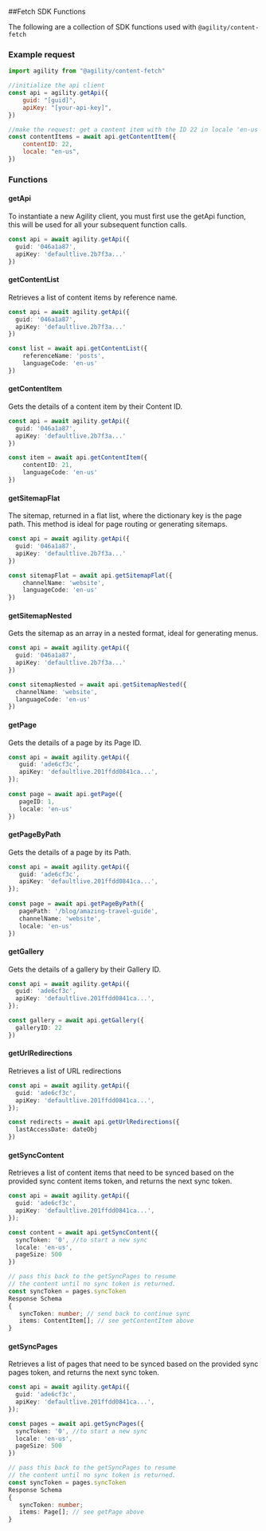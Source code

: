 ##Fetch SDK Functions

The following are a collection of SDK functions used with `@agility/content-fetch`

### Example request

```javascript
import agility from "@agility/content-fetch"

//initialize the api client
const api = agility.getApi({
	guid: "[guid]",
	apiKey: "[your-api-key]",
})

//make the request: get a content item with the ID 22 in locale 'en-us'
const contentItems = await api.getContentItem({
	contentID: 22,
	locale: "en-us",
})
```

### Functions
#### getApi
To instantiate a new Agility client, you must first use the getApi function, this will be used for all your subsequent function calls. 

```typescript
const api = await agility.getApi({
  guid: '046a1a87',
  apiKey: 'defaultlive.2b7f3a...'
})
```

#### getContentList
Retrieves a list of content items by reference name.

```typescript
const api = await agility.getApi({
  guid: '046a1a87',
  apiKey: 'defaultlive.2b7f3a...'
})

const list = await api.getContentList({
    referenceName: 'posts',
    languageCode: 'en-us'
})
```

#### getContentItem
Gets the details of a content item by their Content ID.

```typescript
const api = await agility.getApi({
  guid: '046a1a87',
  apiKey: 'defaultlive.2b7f3a...'
})

const item = await api.getContentItem({
    contentID: 21,
    languageCode: 'en-us'
})
```

#### getSitemapFlat
The sitemap, returned in a flat list, where the dictionary key is the page path. This method is ideal for page routing or generating sitemaps. 

```typescript
const api = await agility.getApi({
  guid: '046a1a87',
  apiKey: 'defaultlive.2b7f3a...'
})

const sitemapFlat = await api.getSitemapFlat({
    channelName: 'website',
    languageCode: 'en-us'
})
```

#### getSitemapNested
Gets the sitemap as an array in a nested format, ideal for generating menus.

```typescript
const api = await agility.getApi({
  guid: '046a1a87',
  apiKey: 'defaultlive.2b7f3a...'
})

const sitemapNested = await api.getSitemapNested({
  channelName: 'website',
  languageCode: 'en-us'
})
```

#### getPage
Gets the details of a page by its Page ID.

```typescript
const api = await agility.getApi({
   guid: 'ade6cf3c',
   apiKey: 'defaultlive.201ffdd0841ca...',
});
 
const page = await api.getPage({
   pageID: 1,
   locale: 'en-us'
})
```


#### getPageByPath
Gets the details of a page by its Path.
```typescript
const api = await agility.getApi({
   guid: 'ade6cf3c',
   apiKey: 'defaultlive.201ffdd0841ca...',
});
 
const page = await api.getPageByPath({
   pagePath: '/blog/amazing-travel-guide',
   channelName: 'website',
   locale: 'en-us'
})
```

#### getGallery
Gets the details of a gallery by their Gallery ID.
```typescript
const api = await agility.getApi({
  guid: 'ade6cf3c',
  apiKey: 'defaultlive.201ffdd0841ca...',
});

const gallery = await api.getGallery({
  galleryID: 22
})
```

#### getUrlRedirections
Retrieves a list of URL redirections

```typescript
const api = await agility.getApi({
  guid: 'ade6cf3c',
  apiKey: 'defaultlive.201ffdd0841ca...',
});

const redirects = await api.getUrlRedirections({
  lastAccessDate: dateObj
})
```

#### getSyncContent
Retrieves a list of content items that need to be synced based on the provided sync content items token, and returns the next sync token.

```typescript
const api = await agility.getApi({
  guid: 'ade6cf3c',
  apiKey: 'defaultlive.201ffdd0841ca...',
});

const content = await api.getSyncContent({
  syncToken: '0', //to start a new sync
  locale: 'en-us',
  pageSize: 500
})

// pass this back to the getSyncPages to resume
// the content until no sync token is returned.
const syncToken = pages.syncToken
Response Schema
{
   syncToken: number; // send back to continue sync
   items: ContentItem[]; // see getContentItem above
}
```


#### getSyncPages
Retrieves a list of pages that need to be synced based on the provided sync pages token, and returns the next sync token.

```typescript
const api = await agility.getApi({
  guid: 'ade6cf3c',
  apiKey: 'defaultlive.201ffdd0841ca...',
});

const pages = await api.getSyncPages({
  syncToken: '0', //to start a new sync
  locale: 'en-us',
  pageSize: 500
})

// pass this back to the getSyncPages to resume
// the content until no sync token is returned.
const syncToken = pages.syncToken
Response Schema
{
   syncToken: number;
   items: Page[]; // see getPage above
}
```